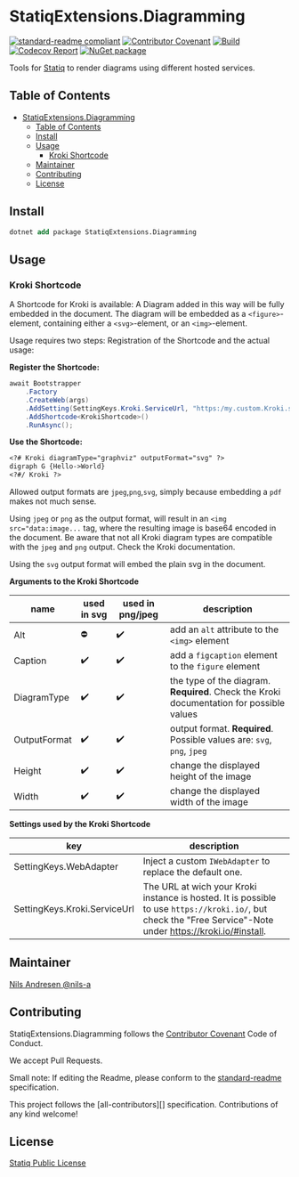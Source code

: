 # StatiqExtensions.Diagramming

[![standard-readme compliant][]][standard-readme]
[![Contributor Covenant][contrib-covenantimg]][contrib-covenant]
[![Build][buildimage]][build]
[![Codecov Report][codecovimage]][codecov]
[![NuGet package][nugetimage]][nuget]

Tools for [Statiq](https://www.statiq.dev) to render diagrams using different hosted services.

## Table of Contents

- [StatiqExtensions.Diagramming](#statiqextensionsdiagramming)
  - [Table of Contents](#table-of-contents)
  - [Install](#install)
  - [Usage](#usage)
    - [Kroki Shortcode](#kroki-shortcode)
  - [Maintainer](#maintainer)
  - [Contributing](#contributing)
  - [License](#license)

## Install

```ps
dotnet add package StatiqExtensions.Diagramming
```

## Usage

### Kroki Shortcode

A Shortcode for Kroki is available: A Diagram added in this way will be fully embedded in the document.
The diagram will be embedded as a `<figure>`-element, containing either a `<svg>`-element, or
an `<img>`-element.

Usage requires two steps: Registration of the Shortcode and the actual usage:

**Register the Shortcode:**

```cs
await Bootstrapper
    .Factory
    .CreateWeb(args)
    .AddSetting(SettingKeys.Kroki.ServiceUrl, "https:/my.custom.Kroki.service/")
    .AddShortcode<KrokiShortcode>()
    .RunAsync();
```

**Use the Shortcode:**

```md
<?# Kroki diagramType="graphviz" outputFormat="svg" ?>
digraph G {Hello->World}
<?#/ Kroki ?>
```

Allowed output formats are `jpeg`,`png`,`svg`, simply because embedding a `pdf` makes not much sense.

Using `jpeg` or `png` as the output format, will result in an `<img src="data:image...` tag, where the resulting image is
base64 encoded in the document.
Be aware that not all Kroki diagram types are compatible with the `jpeg` and `png` output. Check the Kroki documentation.

Using the `svg` output format will embed the plain svg in the document.

**Arguments to the Kroki Shortcode**

name | used in svg | used in png/jpeg | description
------|-------------|------------------|-------------
Alt          | ⛔ | ✔️ | add an `alt` attribute to the `<img>` element
Caption      | ✔️ | ✔️ | add a `figcaption` element to the `figure` element
DiagramType  | ✔️ | ✔️ | the type of the diagram. **Required**. Check the Kroki documentation for possible values
OutputFormat | ✔️ | ✔️ | output format. **Required**. Possible values are: `svg`, `png`, `jpeg`
Height       | ✔️ | ✔️ | change the displayed height of the image
Width        | ✔️ | ✔️ | change the displayed width of the image

**Settings used by the Kroki Shortcode**

key | description
  --|--
SettingKeys.WebAdapter       | Inject a custom `IWebAdapter` to replace the default one.
SettingKeys.Kroki.ServiceUrl | The URL at wich your Kroki instance is hosted. It is possible to use `https://kroki.io/`, but check the "Free Service"-Note under https://kroki.io/#install.

## Maintainer

[Nils Andresen @nils-a][maintainer]

## Contributing

StatiqExtensions.Diagramming follows the [Contributor Covenant][contrib-covenant] Code of Conduct.

We accept Pull Requests.

Small note: If editing the Readme, please conform to the [standard-readme][] specification.

This project follows the [all-contributors][] specification. Contributions of any kind welcome!


## License

[Statiq Public License][license]

[build]: https://github.com/nils-org/StatiqExtensions.Diagramming/actions/workflows/build.yml
[buildimage]: https://github.com/nils-org/StatiqExtensions.Diagramming/actions/workflows/build.yml/badge.svg
[codecov]: https://codecov.io/gh/nils-org/StatiqExtensions.Diagramming
[codecovimage]: https://img.shields.io/codecov/c/github/nils-org/StatiqExtensions.Diagramming.svg?logo=codecov&style=flat-square
[contrib-covenant]: https://www.contributor-covenant.org/version/2/0/code_of_conduct/
[contrib-covenantimg]: https://img.shields.io/badge/Contributor%20Covenant-v2.0%20adopted-ff69b4.svg
[maintainer]: https://github.com/nils-a
[nuget]: https://nuget.org/packages/StatiqExtensions.Diagramming
[nugetimage]: https://img.shields.io/nuget/v/StatiqExtensions.Diagramming.svg?logo=nuget&style=flat-square
[license]: LICENSE.md
[standard-readme]: https://github.com/RichardLitt/standard-readme
[standard-readme compliant]: https://img.shields.io/badge/readme%20style-standard-brightgreen.svg?style=flat-square
